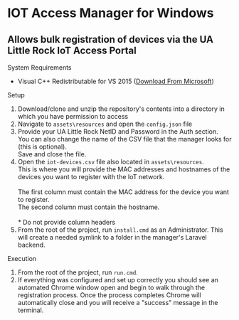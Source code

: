 # IOT Access Manager for Windows
Allows bulk registration of devices via the UA Little Rock IoT Access Portal
-

System Requirements
- Visual C++ Redistributable for VS 2015 (<a href="https://download.microsoft.com/download/9/3/F/93FCF1E7-E6A4-478B-96E7-D4B285925B00/vc_redist.x86.exe">Download From Microsoft</a>)

Setup
1. Download/clone and unzip the repository's contents into a directory in which you have permission to access
2. Navigate to <code>assets\resources</code> and open the <code>config.json</code> file
3. Provide your UA Little Rock NetID and Password in the Auth section.<br>You can also change the name of the CSV file that the manager looks for (this is optional).<br>Save and close the file.
4. Open the <code>iot-devices.csv</code> file also located in <code>assets\resources</code>.<br>This is where you will provide the MAC addresses and hostnames of the devices you want to register with the IoT network.<br><br>The first column must contain the MAC address for the device you want to register.<br>The second column must contain the hostname.<br><br>* Do not provide column headers
5. From the root of the project, run <code>install.cmd</code> as an Administrator. This will create a needed symlink to a folder in the manager's Laravel backend.

Execution
1. From the root of the project, run <code>run.cmd</code>.
2. If everything was configured and set up correctly you should see an automated Chrome window open and begin to walk through the registration process. Once the process completes Chrome will automatically close and you will receive a "success" message in the terminal.
